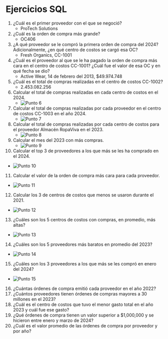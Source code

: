 # Ejercicios SQL

1. ¿Cuál es el primer proveedor con el que se negoció?
   - ProTech Solutions
2. ¿Cuál es la orden de compra más grande?
   - OC406
3. ¿A qué proveedor se le compró la primera orden de compra del 2024? Adicionalmente, ¿en qué centro de costos se cargó esa OC?
   - Fresh Organics, CC-1001
4. ¿Cuál es el proveedor al que se le ha pagado la orden de compra más cara en el centro de costos CC-1001? ¿Cuál fue el valor de esa OC y en qué fecha se dio?
   - Active Wear, 14 de febrero del 2013, $49.974.748
5. ¿Cuál es el total de compras realizadas en el centro de costos CC-1002?
   - 2.453.082.256
6. Calcular el total de compras realizadas en cada centro de costos en el 2024.
   - ![Punto 6](./resultados/6.png 'Resultado punto 6')
7. Calcular el total de compras realizadas por cada proveedor en el centro de costos CC-1003 en el año 2024.
   - ![Punto 7](./resultados/7.png 'Resultado punto 7')
8. Calcular el total de compras realizadas por cada centro de costos para el proveedor Almacén RopaViva en el 2023.
   - ![Punto 8](./resultados/8.png 'Resultado punto 8')
9. Calcular el mes del 2023 con más compras.
   - ![Punto 9](./resultados/9.png 'Resultado punto 9')
10. Calcular el top 3 de proveedores a los que más se les ha comprado en el 2024.

- ![Punto 10](./resultados/10.png 'Resultado punto 10')

11. Calcular el valor de la orden de compra más cara para cada proveedor.

- ![Punto 11](./resultados/11.png 'Resultado punto 11')

12. Calcular los 3 de centros de costos que menos se usaron durante el 2021.

- ![Punto 12](./resultados/12.png 'Resultado punto 12')

13. ¿Cuáles son los 5 centros de costos con compras, en promedio, más altas?

- ![Punto 13](./resultados/13.png 'Resultado punto 13')

14. ¿Cuáles son los 5 proveedores más baratos en promedio del 2023?

- ![Punto 14](./resultados/14.png 'Resultado punto 14')

15. ¿Cuáles son los 3 proveedores a los que más se les compró en enero del 2024?

- ![Punto 15](./resultados/15.png 'Resultado punto 15')

16. ¿Cuántas órdenes de compra emitió cada proveedor en el año 2022?
17. ¿Cuántos proveedores tienen órdenes de compras mayores a 30 millones en el 2023?
18. ¿Cuál es el centro de costos que tuvo el menor gasto total en el año 2023 y cuál fue ese gasto?
19. ¿Qué órdenes de compra tienen un valor superior a $1,000,000 y se hicieron entre enero y marzo de 2024?
20. ¿Cuál es el valor promedio de las órdenes de compra por proveedor y por año?
